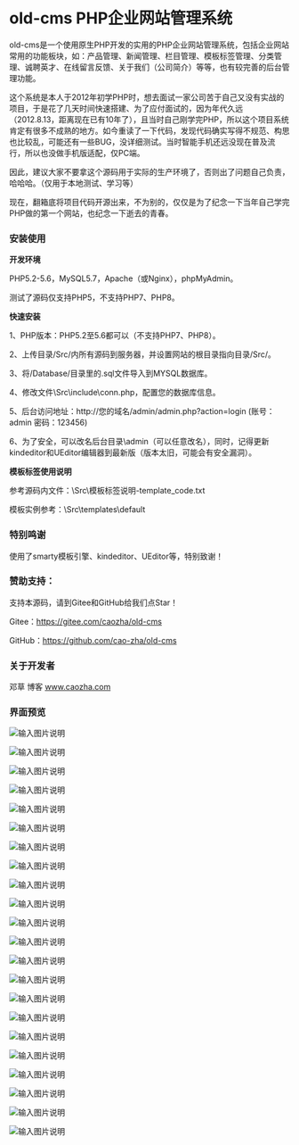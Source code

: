 # old-cms PHP企业网站管理系统

old-cms是一个使用原生PHP开发的实用的PHP企业网站管理系统，包括企业网站常用的功能板块，如：产品管理、新闻管理、栏目管理、模板标签管理、分类管理、诚聘英才、在线留言反馈、关于我们（公司简介）等等，也有较完善的后台管理功能。

这个系统是本人于2012年初学PHP时，想去面试一家公司苦于自己又没有实战的项目，于是花了几天时间快速搭建、为了应付面试的，因为年代久远（2012.8.13，距离现在已有10年了），且当时自己刚学完PHP，所以这个项目系统肯定有很多不成熟的地方。如今重读了一下代码，发现代码确实写得不规范、构思也比较乱，可能还有一些BUG，没详细测试。当时智能手机还远没现在普及流行，所以也没做手机版适配，仅PC端。

因此，建议大家不要拿这个源码用于实际的生产环境了，否则出了问题自己负责，哈哈哈。（仅用于本地测试、学习等）

现在，翻箱底将项目代码开源出来，不为别的，仅仅是为了纪念一下当年自己学完PHP做的第一个网站，也纪念一下逝去的青春。



### 安装使用



**开发环境**

PHP5.2-5.6，MySQL5.7，Apache（或Nginx），phpMyAdmin。

测试了源码仅支持PHP5，不支持PHP7、PHP8。



**快速安装**

1、PHP版本：PHP5.2至5.6都可以（不支持PHP7、PHP8）。

2、上传目录/Src/内所有源码到服务器，并设置网站的根目录指向目录/Src/。

3、将/Database/目录里的.sql文件导入到MYSQL数据库。

4、修改文件\Src\include\conn.php，配置您的数据库信息。

5、后台访问地址：http://您的域名/admin/admin.php?action=login   (账号：admin   密码：123456)

6、为了安全，可以改名后台目录\admin（可以任意改名），同时，记得更新kindeditor和UEditor编辑器到最新版（版本太旧，可能会有安全漏洞）。



**模板标签使用说明**

参考源码内文件：\Src\模板标签说明-template_code.txt

模板实例参考：\Src\templates\default



### 特别鸣谢

使用了smarty模板引擎、kindeditor、UEditor等，特别致谢！



### 赞助支持：

支持本源码，请到Gitee和GitHub给我们点Star！

Gitee：https://gitee.com/caozha/old-cms

GitHub：https://github.com/cao-zha/old-cms



### 关于开发者

邓草 博客 www.caozha.com



### 界面预览


![输入图片说明](https://images.gitee.com/uploads/images/2022/0322/195428_d3ca1ea4_7397417.png "1.png")

![输入图片说明](https://images.gitee.com/uploads/images/2022/0322/195438_bb1e8834_7397417.png "2.png")

![输入图片说明](https://images.gitee.com/uploads/images/2022/0322/195448_fb32e917_7397417.png "3.png")

![输入图片说明](https://images.gitee.com/uploads/images/2022/0322/195459_4b47988c_7397417.png "4.png")

![输入图片说明](https://images.gitee.com/uploads/images/2022/0322/195509_0af343bf_7397417.png "5.png")

![输入图片说明](https://images.gitee.com/uploads/images/2022/0322/195538_9a6be35e_7397417.png "6.png")

![输入图片说明](https://images.gitee.com/uploads/images/2022/0322/195548_cd95fb36_7397417.png "7.png")

![输入图片说明](https://images.gitee.com/uploads/images/2022/0322/195558_2a5967e8_7397417.png "后台1.png")

![输入图片说明](https://images.gitee.com/uploads/images/2022/0322/195609_00a03af6_7397417.png "后台2.png")

![输入图片说明](https://images.gitee.com/uploads/images/2022/0322/195622_a4300504_7397417.png "后台3.png")

![输入图片说明](https://images.gitee.com/uploads/images/2022/0322/195636_3f83d238_7397417.png "后台4.png")

![输入图片说明](https://images.gitee.com/uploads/images/2022/0322/195649_3f6101a5_7397417.png "后台5.png")

![输入图片说明](https://images.gitee.com/uploads/images/2022/0322/195702_2ebc1d97_7397417.png "后台6.png")

![输入图片说明](https://images.gitee.com/uploads/images/2022/0322/195714_0c0b2a91_7397417.png "后台7.png")

![输入图片说明](https://images.gitee.com/uploads/images/2022/0322/195725_aebbd0d9_7397417.png "后台8.png")

![输入图片说明](https://images.gitee.com/uploads/images/2022/0322/195735_7a51c4b3_7397417.png "后台9.png")

![输入图片说明](https://images.gitee.com/uploads/images/2022/0322/195746_d703fb0b_7397417.png "后台10.png")

![输入图片说明](https://images.gitee.com/uploads/images/2022/0322/195757_557fe86f_7397417.png "后台11.png")

![输入图片说明](https://images.gitee.com/uploads/images/2022/0322/195809_db3933d2_7397417.png "后台12.png")

![输入图片说明](https://images.gitee.com/uploads/images/2022/0322/195821_35e6cff1_7397417.png "后台13.png")

![输入图片说明](https://images.gitee.com/uploads/images/2022/0322/195832_2f462ac7_7397417.png "后台14.png")

![输入图片说明](https://images.gitee.com/uploads/images/2022/0322/195842_dad1d19d_7397417.png "后台15.png")


